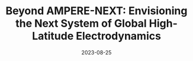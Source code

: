 ---
title: "Beyond AMPERE-NEXT: Envisioning the Next System of Global High-Latitude Electrodynamics"
collection: publications
permalink: /publication/2023-08-25-Vines
excerpt: ' '
date: 2023-08-25
venue: 'Bulletin of the AAS'
paperurl: 'https://doi.org/10.3847/25c2cfeb.76348bf9'
citation: 'Vines, S., Anderson, B., Waters, C. L., Allen, R. C., Maute, A., Kunduri, B., … Gang, L. (2023). Beyond AMPERE-NEXT: Envisioning the Next System of Global High-Latitude Electrodynamics. Bulletin of the AAS, 55(3). https://doi.org/10.3847/25c2cfeb.76348bf9'
---